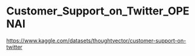 ﻿# Customer_Support_on_Twitter_OPENAI

 https://www.kaggle.com/datasets/thoughtvector/customer-support-on-twitter
